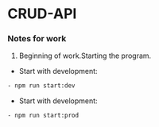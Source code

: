 # CRUD-API

### Notes for work ###
1. Beginning of work.Starting the program.
- Start with development:
 ```bash
- npm run start:dev
```
- Start with development:
 ```bash
- npm run start:prod
```
